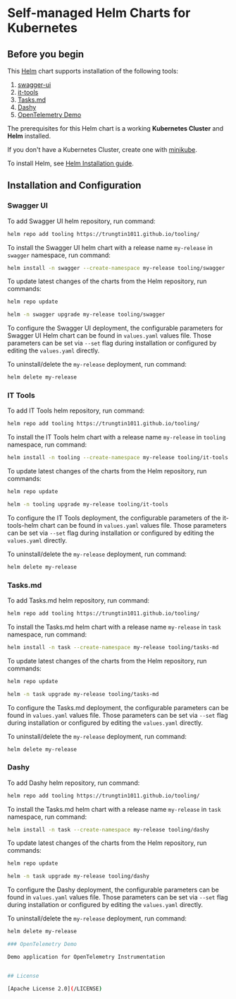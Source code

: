 # Self-managed Helm Charts for Kubernetes

## Before you begin

This [Helm](https://github.com/kubernetes/helm) chart supports installation of the following tools:
1. [swagger-ui](https://github.com/swagger-api/swagger-ui)
2. [it-tools](https://github.com/CorentinTh/it-tools)
3. [Tasks.md](https://github.com/BaldissaraMatheus/Tasks.md)
4. [Dashy](https://github.com/lissy93/dashy)
5. [OpenTelemetry Demo](https://github.com/Trungtin1011/opentelemetry-demo)


The prerequisites for this Helm chart is a working **Kubernetes Cluster** and **Helm** installed.

If you don't have a Kubernetes Cluster, create one with [minikube](https://minikube.sigs.k8s.io/docs/start/).

To install Helm, see [Helm Installation guide](https://helm.sh/docs/intro/install/).


## Installation and Configuration

### Swagger UI

To add Swagger UI helm repository, run command:

```bash
helm repo add tooling https://trungtin1011.github.io/tooling/
```


To install the Swagger UI helm chart with a release name `my-release` in `swagger` namespace, run command:

```bash
helm install -n swagger --create-namespace my-release tooling/swagger
```


To update latest changes of the charts from the Helm repository, run commands:
```bash
helm repo update

helm -n swagger upgrade my-release tooling/swagger
```

To configure the Swagger UI deployment, the configurable parameters for Swagger UI Helm chart can be found in `values.yaml` values file. Those parameters can be set via `--set` flag during installation or configured by editing the `values.yaml` directly.


To uninstall/delete the `my-release` deployment, run command:

```bash
helm delete my-release
```


### IT Tools

To add IT Tools helm repository, run command:

```bash
helm repo add tooling https://trungtin1011.github.io/tooling/
```


To install the IT Tools helm chart with a release name `my-release` in `tooling` namespace, run command:

```bash
helm install -n tooling --create-namespace my-release tooling/it-tools
```


To update latest changes of the charts from the Helm repository, run commands:
```bash
helm repo update

helm -n tooling upgrade my-release tooling/it-tools
```


To configure the IT Tools deployment, the configurable parameters of the it-tools-helm chart can be found in `values.yaml` values file. Those parameters can be set via `--set` flag during installation or configured by editing the `values.yaml` directly.


To uninstall/delete the `my-release` deployment, run command:

```bash
helm delete my-release
```


### Tasks.md

To add Tasks.md helm repository, run command:

```bash
helm repo add tooling https://trungtin1011.github.io/tooling/
```


To install the Tasks.md helm chart with a release name `my-release` in `task` namespace, run command:

```bash
helm install -n task --create-namespace my-release tooling/tasks-md
```


To update latest changes of the charts from the Helm repository, run commands:
```bash
helm repo update

helm -n task upgrade my-release tooling/tasks-md
```

To configure the Tasks.md deployment, the configurable parameters can be found in `values.yaml` values file. Those parameters can be set via `--set` flag during installation or configured by editing the `values.yaml` directly.


To uninstall/delete the `my-release` deployment, run command:

```bash
helm delete my-release
```

### Dashy

To add Dashy helm repository, run command:

```bash
helm repo add tooling https://trungtin1011.github.io/tooling/
```


To install the Tasks.md helm chart with a release name `my-release` in `task` namespace, run command:

```bash
helm install -n task --create-namespace my-release tooling/dashy
```


To update latest changes of the charts from the Helm repository, run commands:
```bash
helm repo update

helm -n task upgrade my-release tooling/dashy
```

To configure the Dashy deployment, the configurable parameters can be found in `values.yaml` values file. Those parameters can be set via `--set` flag during installation or configured by editing the `values.yaml` directly.


To uninstall/delete the `my-release` deployment, run command:

```bash
helm delete my-release

### OpenTelemetry Demo

Demo application for OpenTelemetry Instrumentation


## License

[Apache License 2.0](/LICENSE)
